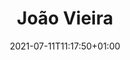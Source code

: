 ---
title: "João Vieira"
date: 2021-07-11T11:17:50+01:00
weight: 
summary: "Able seaman"
role: "crew"
profile_image: "/people_photos/joao_vieira.jpeg"
website: ""
---